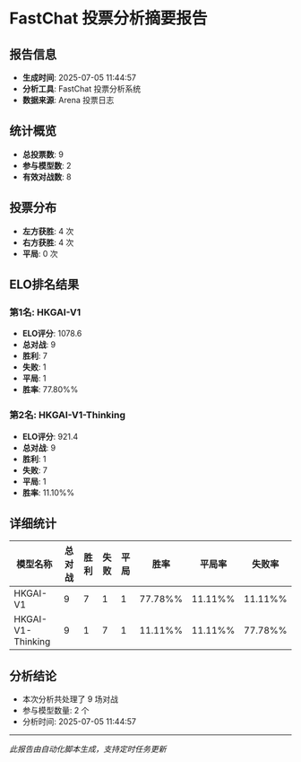 # FastChat 投票分析摘要报告

## 报告信息
- **生成时间**: 2025-07-05 11:44:57
- **分析工具**: FastChat 投票分析系统
- **数据来源**: Arena 投票日志

## 统计概览
- **总投票数**: 9
- **参与模型数**: 2
- **有效对战数**: 8

## 投票分布
- **左方获胜**: 4 次
- **右方获胜**: 4 次
- **平局**: 0 次

## ELO排名结果
### 第1名: HKGAI-V1
- **ELO评分**: 1078.6
- **总对战**: 9
- **胜利**: 7
- **失败**: 1
- **平局**: 1
- **胜率**: 77.80%%

### 第2名: HKGAI-V1-Thinking
- **ELO评分**: 921.4
- **总对战**: 9
- **胜利**: 1
- **失败**: 7
- **平局**: 1
- **胜率**: 11.10%%

## 详细统计

| 模型名称 | 总对战 | 胜利 | 失败 | 平局 | 胜率 | 平局率 | 失败率 |
|---------|--------|------|------|------|------|--------|--------|
| HKGAI-V1 | 9 | 7 | 1 | 1 | 77.78%% | 11.11%% | 11.11%% |
| HKGAI-V1-Thinking | 9 | 1 | 7 | 1 | 11.11%% | 11.11%% | 77.78%% |

## 分析结论
- 本次分析共处理了 9 场对战
- 参与模型数量: 2 个
- 分析时间: 2025-07-05 11:44:57

---
*此报告由自动化脚本生成，支持定时任务更新*
